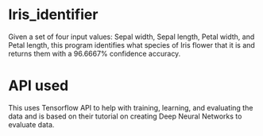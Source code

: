 # Iris_identifier

Given a set of four input values: Sepal width, Sepal length, Petal width, and Petal length, this program identifies what species of Iris flower that it is and returns them with a 96.6667% confidence accuracy. 

# API used

This uses Tensorflow API to help with training, learning, and evaluating the data and is based on their tutorial on creating Deep Neural Networks to evaluate data. 
